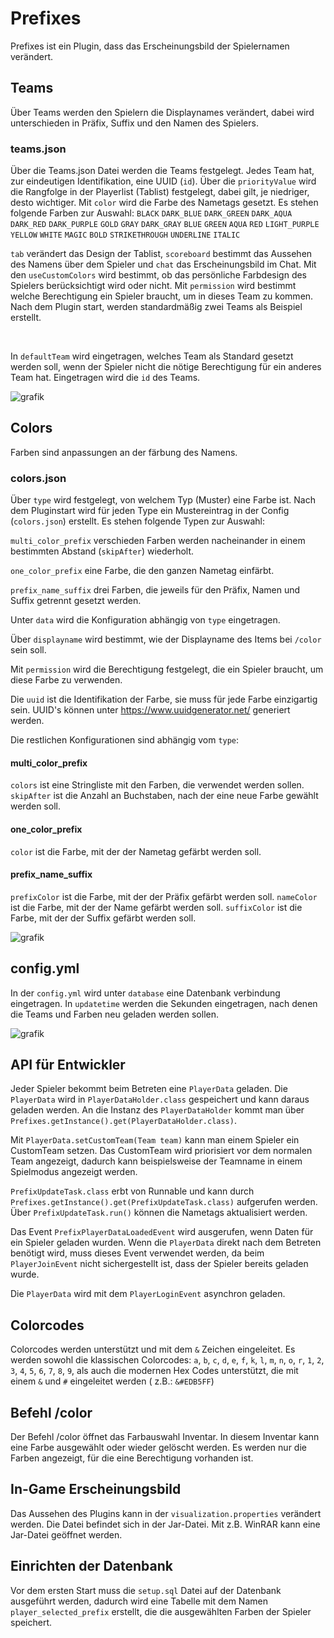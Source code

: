 # Prefixes

Prefixes ist ein Plugin, dass das Erscheinungsbild der Spielernamen verändert.

## Teams

Über Teams werden den Spielern die Displaynames verändert,
dabei wird unterschieden in Präfix, Suffix und den Namen des Spielers.

### teams.json

Über die Teams.json Datei werden die Teams festgelegt.
Jedes Team hat, zur eindeutigen Identifikation, eine UUID (`id`).
Über die ``priorityValue`` wird die Rangfolge in der Playerlist (Tablist) festgelegt, dabei gilt, je
niedriger, desto wichtiger.
Mit ``color`` wird die Farbe des Nametags gesetzt. Es stehen folgende Farben zur Auswahl:
``BLACK``
``DARK_BLUE``
``DARK_GREEN``
``DARK_AQUA``
``DARK_RED``
``DARK_PURPLE``
``GOLD``
``GRAY``
``DARK_GRAY``
``BLUE``
``GREEN``
``AQUA``
``RED``
``LIGHT_PURPLE``
``YELLOW``
``WHITE``
``MAGIC``
``BOLD``
``STRIKETHROUGH``
``UNDERLINE``
``ITALIC``

``tab`` verändert das Design der Tablist, `scoreboard` bestimmt das Aussehen des Namens über dem
Spieler und `chat` das Erscheinungsbild im Chat.
Mit den `useCustomColors` wird bestimmt, ob das persönliche Farbdesign des Spielers berücksichtigt
wird oder nicht.
Mit ``permission`` wird bestimmt welche Berechtigung ein Spieler braucht, um in dieses Team zu
kommen.
Nach dem Plugin start, werden standardmäßig zwei Teams als Beispiel erstellt.

<br>

In ``defaultTeam`` wird eingetragen, welches Team als Standard gesetzt werden soll, wenn der Spieler
nicht die nötige Berechtigung für ein anderes Team hat. Eingetragen wird die `id` des Teams.

![grafik](https://github.com/Buchstabet/PrefixSystem/assets/71724439/1e6090a7-9473-446a-b39f-68e9167b02be)

## Colors

Farben sind anpassungen an der färbung des Namens.

### colors.json

Über ``type`` wird festgelegt, von welchem Typ (Muster) eine Farbe ist. Nach dem Pluginstart wird
für jeden Type ein Mustereintrag in der Config (``colors.json``) erstellt. Es stehen folgende Typen
zur Auswahl:

`multi_color_prefix` verschieden Farben werden nacheinander in einem bestimmten
Abstand (`skipAfter`) wiederholt.

``one_color_prefix`` eine Farbe, die den ganzen Nametag einfärbt.

``prefix_name_suffix`` drei Farben, die jeweils für den Präfix, Namen und Suffix getrennt gesetzt
werden.

Unter ``data`` wird die Konfiguration abhängig von `type` eingetragen.
<br>

Über ``displayname`` wird bestimmt, wie der Displayname des Items bei `/color` sein soll.

Mit ``permission`` wird die Berechtigung festgelegt, die ein Spieler braucht, um diese Farbe zu
verwenden.

Die ``uuid`` ist die Identifikation der Farbe, sie muss für jede Farbe einzigartig sein.
UUID's können unter https://www.uuidgenerator.net/ generiert werden.

Die restlichen Konfigurationen sind abhängig vom ``type``:

#### multi_color_prefix

``colors`` ist eine Stringliste mit den Farben, die verwendet werden sollen.
``skipAfter`` ist die Anzahl an Buchstaben, nach der eine neue Farbe gewählt werden soll.

#### one_color_prefix

``color`` ist die Farbe, mit der der Nametag gefärbt werden soll.

#### prefix_name_suffix

``prefixColor`` ist die Farbe, mit der der Präfix gefärbt werden soll.
``nameColor`` ist die Farbe, mit der der Name gefärbt werden soll.
``suffixColor`` ist die Farbe, mit der der Suffix gefärbt werden soll.

![grafik](https://github.com/Buchstabet/PrefixSystem/assets/71724439/839dd477-5842-4e18-9ed4-5d2436ab2c2b)

## config.yml

In der ``config.yml`` wird unter `database` eine Datenbank verbindung eingetragen.
In ``updatetime`` werden die Sekunden eingetragen, nach denen die Teams und Farben neu geladen
werden
sollen.

![grafik](https://github.com/Buchstabet/PrefixSystem/assets/71724439/3dacf3af-9d2a-4a16-a18c-e2e8052de9a3)

## API für Entwickler

Jeder Spieler bekommt beim Betreten eine ``PlayerData`` geladen.
Die ``PlayerData`` wird in ``PlayerDataHolder.class`` gespeichert und kann daraus geladen werden.
An die Instanz des ``PlayerDataHolder`` kommt man
über `Prefixes.getInstance().get(PlayerDataHolder.class)`.

Mit ``PlayerData.setCustomTeam(Team team)`` kann man einem Spieler ein CustomTeam setzen.
Das CustomTeam wird priorisiert vor dem normalen Team angezeigt,
dadurch kann beispielsweise der Teamname in einem Spielmodus angezeigt werden.

``PrefixUpdateTask.class`` erbt von Runnable und kann
durch  `Prefixes.getInstance().get(PrefixUpdateTask.class)` aufgerufen werden.
Über `PrefixUpdateTask.run()` können die Nametags aktualisiert werden.

Das Event ``PrefixPlayerDataLoadedEvent`` wird ausgerufen, wenn Daten für ein Spieler
geladen wurden.
Wenn die ``PlayerData`` direkt nach dem Betreten benötigt wird, muss dieses Event verwendet
werden, da beim ``PlayerJoinEvent`` nicht sichergestellt ist, dass der Spieler bereits geladen
wurde.

Die ``PlayerData`` wird mit dem `PlayerLoginEvent` asynchron geladen.

## Colorcodes

Colorcodes werden unterstützt und mit dem ``&`` Zeichen eingeleitet. Es werden sowohl die
klassischen Colorcodes:
`a`, `b`, `c`, `d`, `e`, `f`, `k`, `l`, `m`, `n`, `o`, `r`, `1`, `2`, `3`, `4`, `5`, `6`, `7`, `8`, `9`,
als auch die modernen Hex Codes unterstützt, die mit einem `&` und `#` eingeleitet werden (
z.B.: `&#EDB5FF`)

## Befehl /color

Der Befehl /color öffnet das Farbauswahl Inventar. In diesem Inventar kann eine Farbe ausgewählt
oder wieder gelöscht werden.
Es werden nur die Farben angezeigt, für die eine Berechtigung vorhanden ist.

## In-Game Erscheinungsbild

Das Aussehen des Plugins kann in der ``visualization.properties`` verändert werden.
Die Datei befindet sich in der Jar-Datei. Mit z.B. WinRAR kann eine Jar-Datei geöffnet werden.

## Einrichten der Datenbank

Vor dem ersten Start muss die ``setup.sql`` Datei auf der Datenbank ausgeführt werden, dadurch wird
eine Tabelle mit dem Namen `player_selected_prefix` erstellt, die die ausgewählten Farben der
Spieler speichert.